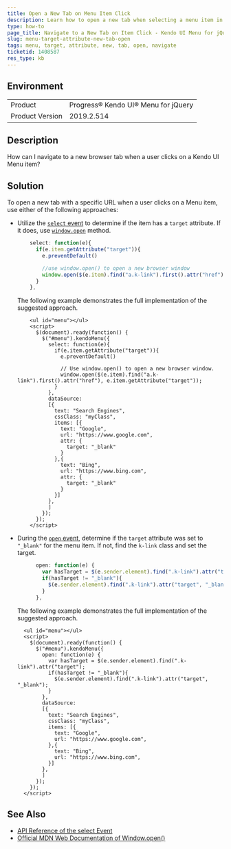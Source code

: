 ```yaml
---
title: Open a New Tab on Menu Item Click
description: Learn how to open a new tab when selecting a menu item in the Kendo UI Menu for jQuery.  
type: how-to
page_title: Navigate to a New Tab on Item Click - Kendo UI Menu for jQuery
slug: menu-target-attribute-new-tab-open
tags: menu, target, attribute, new, tab, open, navigate
ticketid: 1408587
res_type: kb
---
```


## Environment

<table>
 <tr>
  <td>Product</td>
  <td>Progress® Kendo UI® Menu for jQuery</td>
 </tr>

  <td>Product Version</td>
  <td>2019.2.514</td>
 </tr>
</table>

## Description

How can I navigate to a new browser tab when a user clicks on a Kendo UI Menu item?

## Solution

To open a new tab with a specific URL when a user clicks on a Menu item, use either of the following approaches:

* Utilize the [`select` event](https://docs.telerik.com/kendo-ui/api/javascript/ui/menu/events/select) to determine if the item has a `target` attribute. If it does, use [`window.open`](https://developer.mozilla.org/en-US/docs/Web/API/Window/open) method.

    ```javascript
        select: function(e){
          if(e.item.getAttribute("target")){
            e.preventDefault()

            //use window.open() to open a new browser window
            window.open($(e.item).find("a.k-link").first().attr("href"), e.item.getAttribute("target"));
          }
        },
    ```

    The following example demonstrates the full implementation of the suggested approach.

    ```dojo
        <ul id="menu"></ul>
        <script>
          $(document).ready(function() {
            $("#menu").kendoMenu({
              select: function(e){
                if(e.item.getAttribute("target")){
                  e.preventDefault()

                  // Use window.open() to open a new browser window.
                  window.open($(e.item).find("a.k-link").first().attr("href"), e.item.getAttribute("target"));
                }
              },
              dataSource:
              [{
                text: "Search Engines",
                cssClass: "myClass",                          
                items: [{                                    
                  text: "Google",
                  url: "https://www.google.com",
                  attr: {
                    target: "_blank"
                  }
                },{
                  text: "Bing",
                  url: "https://www.bing.com",
                  attr: {
                    target: "_blank"
                  }
                }]
              },
              ]
            });
          });
        </script>
    ```

* During the [`open` event](https://docs.telerik.com/kendo-ui/api/javascript/ui/menu/events/open), determine if the `target` attribute was set to `"_blank"` for the menu item. If not, find the `k-link` class and set the target.

    ```javascript
          open: function(e) {
            var hasTarget = $(e.sender.element).find(".k-link").attr("target");
            if(hasTarget != "_blank"){
              $(e.sender.element).find(".k-link").attr("target", "_blank");  
            }
          },
    ```

    The following example demonstrates the full implementation of the suggested approach.

    ```dojo
      <ul id="menu"></ul>
      <script>
        $(document).ready(function() {
          $("#menu").kendoMenu({
            open: function(e) {
              var hasTarget = $(e.sender.element).find(".k-link").attr("target");
              if(hasTarget != "_blank"){
                $(e.sender.element).find(".k-link").attr("target", "_blank");  
              }
            },
            dataSource:
            [{
              text: "Search Engines",
              cssClass: "myClass",                          
              items: [{                                    
                text: "Google",
                url: "https://www.google.com",
              },{
                text: "Bing",
                url: "https://www.bing.com",
              }]
            },
            ]
          });
        });
      </script>
    ```

## See Also

* [API Reference of the select Event](https://docs.telerik.com/kendo-ui/api/javascript/ui/menu/events/select)
* [Official MDN Web Documentation of Window.open()](https://developer.mozilla.org/en-US/docs/Web/API/Window/open)
